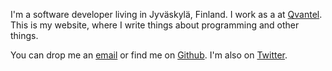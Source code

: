 I'm a software developer living in Jyväskylä, Finland. I work as a
at [Qvantel](http://www.qvantel.com). This is my website, where I write things about programming and
other things.

You can drop me an [email](mailto:ane@iki.fi) or find me on [Github](https://github.com/ane). I'm
also on [Twitter](https://twitter.com/anewtf).



